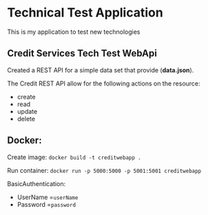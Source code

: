# Technical Test Application #

This is my application to test new technologies

## Credit Services Tech Test WebApi ##

Created a REST API for a simple data set that provide (**data.json**).

The Credit REST API allow for the following actions on the resource:
 
- create
- read
- update 
- delete 

## Docker: ##

Create image: `docker build -t creditwebapp .`

Run container: `docker run -p 5000:5000 -p 5001:5001 creditwebapp`

BasicAuthentication: 
- UserName =`userName` 
- Password =`password`
